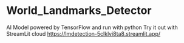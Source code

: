 # World_Landmarks_Detector
AI Model powered by TensorFlow and run with python 
Try it out with StreamLit cloud
https://lmdetection-5clklvi8ta8.streamlit.app/
